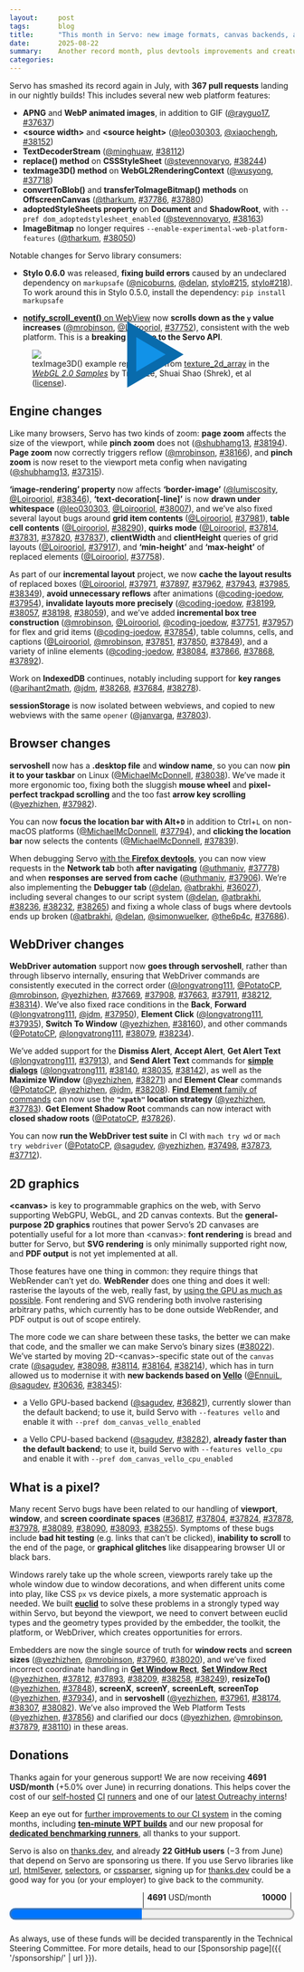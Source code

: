 ```yaml
---
layout:     post
tags:       blog
title:      "This month in Servo: new image formats, canvas backends, automation, and more!"
date:       2025-08-22
summary:    Another record month, plus devtools improvements and creature comforts for servoshell users.
categories:
---
```


Servo has smashed its record again in July, with **367 pull requests** landing in our nightly builds!
This includes several new web platform features:

- **APNG** and **WebP animated images**, in addition to GIF ([@rayguo17](https://github.com/rayguo17), [#37637](https://github.com/servo/servo/pull/37637))
- **&lt;source width>** and **&lt;source height>** ([@leo030303](https://github.com/leo030303), [@xiaochengh](https://github.com/xiaochengh), [#38152](https://github.com/servo/servo/pull/38152))
- **TextDecoderStream** ([@minghuaw](https://github.com/minghuaw), [#38112](https://github.com/servo/servo/pull/38112))
- **replace() method** on **CSSStyleSheet** ([@stevennovaryo](https://github.com/stevennovaryo), [#38244](https://github.com/servo/servo/pull/38244))
- **texImage3D() method** on **WebGL2RenderingContext** ([@wusyong](https://github.com/wusyong), [#37718](https://github.com/servo/servo/pull/37718))
- **convertToBlob()** and **transferToImageBitmap() methods** on **OffscreenCanvas** ([@tharkum](https://github.com/tharkum), [#37786](https://github.com/servo/servo/pull/37786), [#37880](https://github.com/servo/servo/pull/37880))
- **adoptedStyleSheets property** on **Document** and **ShadowRoot**, with `--pref dom_adoptedstylesheet_enabled` ([@stevennovaryo](https://github.com/stevennovaryo), [#38163](https://github.com/servo/servo/pull/38163))
- **ImageBitmap** no longer requires `--enable-experimental-web-platform-features` ([@tharkum](https://github.com/tharkum), [#38050](https://github.com/servo/servo/pull/38050))

Notable changes for Servo library consumers:

- **Stylo 0.6.0** was released, **fixing build errors** caused by an undeclared dependency on `markupsafe` ([@nicoburns](https://github.com/nicoburns), [@delan](https://github.com/delan), [stylo#215](https://github.com/servo/stylo/pull/215), [stylo#218](https://github.com/servo/stylo/issues/218)).
To work around this in Stylo 0.5.0, install the dependency: `pip install markupsafe`

- [**notify_scroll_event()** on WebView](https://doc.servo.org/servo/struct.WebView.html#method.notify_scroll_event) now **scrolls down as the `y` value increases** ([@mrobinson](https://github.com/mrobinson), [@Loirooriol](https://github.com/Loirooriol), [#37752](https://github.com/servo/servo/pull/37752)), consistent with the web platform.
This is a **breaking change to the Servo API**.

<figure>
  <details style="position:relative">
    <img src="{{ '/img/blog/2025-08-diffies.webp' | url }}" style="position:absolute;margin:0;inset:0;pointer-events:none" loading="lazy" alt="servoshell nightly showing the same things, but animated">
    <summary style="display:block"><img src="{{ '/img/blog/2025-08-diffies.jpg' | url }}" style="margin:0" loading="lazy"><div style="position:absolute;inset:0;display:flex;justify-content:center;align-items:center;color:#1192e8;font-size:7em;cursor:pointer;-webkit-text-stroke:1rem color-mix(in oklch,#1192e8,black 20%);user-select:none" alt="servoshell nightly showing APNG and WebP animated images, ‘image-rendering’ applying to a ‘border-image’, a WebGL 2 example using texImage3D(), ‘text-decoration’ applying to a link with spaces, and an example of adoptedStyleSheets being controlled by a color input">▶</div></summary>
  </details>
  <figcaption>texImage3D() example reproduced from <a href="https://webglsamples.org/WebGL2Samples/#texture_2d_array">texture_2d_array</a> in the <a href="https://github.com/WebGLSamples/WebGL2Samples"><i>WebGL 2.0 Samples</i></a> by Trung Le, Shuai Shao (Shrek), et al (<a href="https://github.com/WebGLSamples/WebGL2Samples/blob/7aef7dd1ef2615e657e0110df10a0fd6270cd50e/LICENSE.md">license</a>).</figcaption>
</figure>

## Engine changes

Like many browsers, Servo has two kinds of zoom: **page zoom** affects the size of the viewport, while **pinch zoom** does not ([@shubhamg13](https://github.com/shubhamg13), [#38194](https://github.com/servo/servo/pull/38194)).
**Page zoom** now correctly triggers reflow ([@mrobinson](https://github.com/mrobinson), [#38166](https://github.com/servo/servo/pull/38166)), and **pinch zoom** is now reset to the viewport meta config when navigating ([@shubhamg13](https://github.com/shubhamg13), [#37315](https://github.com/servo/servo/pull/37315)).

**‘image-rendering’ property** now affects **‘border-image’** ([@lumiscosity](https://github.com/lumiscosity), [@Loirooriol](https://github.com/Loirooriol), [#38346](https://github.com/servo/servo/pull/38346)), **‘text-decoration[-line]’** is now **drawn under whitespace** ([@leo030303](https://github.com/leo030303), [@Loirooriol](https://github.com/Loirooriol), [#38007](https://github.com/servo/servo/pull/38007)), and we’ve also fixed several layout bugs around **grid item contents** ([@Loirooriol](https://github.com/Loirooriol), [#37981](https://github.com/servo/servo/pull/37981)), **table cell contents** ([@Loirooriol](https://github.com/Loirooriol), [#38290](https://github.com/servo/servo/pull/38290)), **quirks mode** ([@Loirooriol](https://github.com/Loirooriol), [#37814](https://github.com/servo/servo/pull/37814), [#37831](https://github.com/servo/servo/pull/37831), [#37820](https://github.com/servo/servo/pull/37820), [#37837](https://github.com/servo/servo/pull/37837)), **clientWidth** and **clientHeight** queries of grid layouts ([@Loirooriol](https://github.com/Loirooriol), [#37917](https://github.com/servo/servo/pull/37917)), and **‘min-height’** and **‘max-height’** of replaced elements ([@Loirooriol](https://github.com/Loirooriol), [#37758](https://github.com/servo/servo/pull/37758)).

As part of our **incremental layout** project, we now **cache the layout results** of replaced boxes ([@Loirooriol](https://github.com/Loirooriol), [#37971](https://github.com/servo/servo/pull/37971), [#37897](https://github.com/servo/servo/pull/37897), [#37962](https://github.com/servo/servo/pull/37962), [#37943](https://github.com/servo/servo/pull/37943), [#37985](https://github.com/servo/servo/pull/37985), [#38349](https://github.com/servo/servo/pull/38349)), **avoid unnecessary reflows** after animations ([@coding-joedow](https://github.com/coding-joedow), [#37954](https://github.com/servo/servo/pull/37954)), **invalidate layouts more precisely** ([@coding-joedow](https://github.com/coding-joedow), [#38199](https://github.com/servo/servo/pull/38199), [#38057](https://github.com/servo/servo/pull/38057), [#38198](https://github.com/servo/servo/pull/38198), [#38059](https://github.com/servo/servo/pull/38059)), and we’ve added **incremental box tree construction** ([@mrobinson](https://github.com/mrobinson), [@Loirooriol](https://github.com/Loirooriol), [@coding-joedow](https://github.com/coding-joedow), [#37751](https://github.com/servo/servo/pull/37751), [#37957](https://github.com/servo/servo/pull/37957)) for flex and grid items ([@coding-joedow](https://github.com/coding-joedow), [#37854](https://github.com/servo/servo/pull/37854)), table columns, cells, and captions ([@Loirooriol](https://github.com/Loirooriol), [@mrobinson](https://github.com/mrobinson), [#37851](https://github.com/servo/servo/pull/37851), [#37850](https://github.com/servo/servo/pull/37850), [#37849](https://github.com/servo/servo/pull/37849)), and a variety of inline elements ([@coding-joedow](https://github.com/coding-joedow), [#38084](https://github.com/servo/servo/pull/38084), [#37866](https://github.com/servo/servo/pull/37866), [#37868](https://github.com/servo/servo/pull/37868), [#37892](https://github.com/servo/servo/pull/37892)).

Work on **IndexedDB** continues, notably including support for **key ranges** ([@arihant2math](https://github.com/arihant2math), [@jdm](https://github.com/jdm), [#38268](https://github.com/servo/servo/pull/38268), [#37684](https://github.com/servo/servo/pull/37684), [#38278](https://github.com/servo/servo/pull/38278)).

**sessionStorage** is now isolated between webviews, and copied to new webviews with the same `opener` ([@janvarga](https://github.com/janvarga), [#37803](https://github.com/servo/servo/pull/37803)).

## Browser changes

**servoshell** now has a **.desktop file** and **window name**, so you can now **pin it to your taskbar** on Linux ([@MichaelMcDonnell](https://github.com/MichaelMcDonnell), [#38038](https://github.com/servo/servo/pull/38038)).
We’ve made it more ergonomic too, fixing both the sluggish **mouse wheel** and **pixel-perfect trackpad scrolling** and the too fast **arrow key scrolling** ([@yezhizhen](https://github.com/yezhizhen), [#37982](https://github.com/servo/servo/pull/37982)).

You can now **focus the location bar with Alt+`D`** in addition to Ctrl+`L` on non-macOS platforms ([@MichaelMcDonnell](https://github.com/MichaelMcDonnell), [#37794](https://github.com/servo/servo/pull/37794)), and **clicking the location bar** now selects the contents ([@MichaelMcDonnell](https://github.com/MichaelMcDonnell), [#37839](https://github.com/servo/servo/pull/37839)).

When debugging Servo [with the **Firefox devtools**](https://book.servo.org/hacking/using-devtools.html), you can now view requests in the **Network tab** both **after navigating** ([@uthmaniv](https://github.com/uthmaniv), [#37778](https://github.com/servo/servo/pull/37778)) and when **responses are served from cache** ([@uthmaniv](https://github.com/uthmaniv), [#37906](https://github.com/servo/servo/pull/37906)).
We’re also implementing the **Debugger tab** ([@delan](https://github.com/delan), [@atbrakhi](https://github.com/atbrakhi), [#36027](https://github.com/servo/servo/issues/36027)), including several changes to our script system ([@delan](https://github.com/delan), [@atbrakhi](https://github.com/atbrakhi), [#38236](https://github.com/servo/servo/pull/38236), [#38232](https://github.com/servo/servo/pull/38232), [#38265](https://github.com/servo/servo/pull/38265)) and fixing a whole class of bugs where devtools ends up broken ([@atbrakhi](https://github.com/atbrakhi), [@delan](https://github.com/delan), [@simonwuelker](https://github.com/simonwuelker), [@the6p4c](https://github.com/the6p4c), [#37686](https://github.com/servo/servo/pull/37686)).

## WebDriver changes

**WebDriver automation** support now **goes through servoshell**, rather than through libservo internally, ensuring that WebDriver commands are consistently executed in the correct order ([@longvatrong111](https://github.com/longvatrong111), [@PotatoCP](https://github.com/PotatoCP), [@mrobinson](https://github.com/mrobinson), [@yezhizhen](https://github.com/yezhizhen), [#37669](https://github.com/servo/servo/pull/37669), [#37908](https://github.com/servo/servo/pull/37908), [#37663](https://github.com/servo/servo/pull/37663), [#37911](https://github.com/servo/servo/pull/37911), [#38212](https://github.com/servo/servo/pull/38212), [#38314](https://github.com/servo/servo/pull/38314)).
We’ve also fixed race conditions in the **Back**, **Forward** ([@longvatrong111](https://github.com/longvatrong111), [@jdm](https://github.com/jdm), [#37950](https://github.com/servo/servo/pull/37950)), **Element Click** ([@longvatrong111](https://github.com/longvatrong111), [#37935](https://github.com/servo/servo/pull/37935)), **Switch To Window** ([@yezhizhen](https://github.com/yezhizhen), [#38160](https://github.com/servo/servo/pull/38160)), and other commands ([@PotatoCP](https://github.com/PotatoCP), [@longvatrong111](https://github.com/longvatrong111), [#38079](https://github.com/servo/servo/pull/38079), [#38234](https://github.com/servo/servo/pull/38234)).

We’ve added support for the **Dismiss Alert**, **Accept Alert**, **Get Alert Text** ([@longvatrong111](https://github.com/longvatrong111), [#37913](https://github.com/servo/servo/pull/37913)), and **Send Alert Text** commands for [**simple dialogs**](https://html.spec.whatwg.org/multipage/#simple-dialogs) ([@longvatrong111](https://github.com/longvatrong111), [#38140](https://github.com/servo/servo/pull/38140), [#38035](https://github.com/servo/servo/pull/38035), [#38142](https://github.com/servo/servo/pull/38142)), as well as the **Maximize Window** ([@yezhizhen](https://github.com/yezhizhen), [#38271](https://github.com/servo/servo/pull/38271)) and **Element Clear** commands ([@PotatoCP](https://github.com/PotatoCP), [@yezhizhen](https://github.com/yezhizhen), [@jdm](https://github.com/jdm), [#38208](https://github.com/servo/servo/pull/38208)).
[**Find Element** family of commands](https://w3c.github.io/webdriver/#element-retrieval) can now use the **`"xpath"` location strategy** ([@yezhizhen](https://github.com/yezhizhen), [#37783](https://github.com/servo/servo/pull/37783)).
**Get Element Shadow Root** commands can now interact with **closed shadow roots** ([@PotatoCP](https://github.com/PotatoCP), [#37826](https://github.com/servo/servo/pull/37826)).

You can now **run the WebDriver test suite** in CI with `mach try wd` or `mach try webdriver` ([@PotatoCP](https://github.com/PotatoCP), [@sagudev](https://github.com/sagudev), [@yezhizhen](https://github.com/yezhizhen), [#37498](https://github.com/servo/servo/pull/37498), [#37873](https://github.com/servo/servo/pull/37873), [#37712](https://github.com/servo/servo/pull/37712)).

## 2D graphics

**&lt;canvas>** is key to programmable graphics on the web, with Servo supporting WebGPU, WebGL, and 2D canvas contexts.
But the **general-purpose 2D graphics** routines that power Servo’s 2D canvases are potentially useful for a lot more than &lt;canvas>: **font rendering** is bread and butter for Servo, but **SVG rendering** is only minimally supported right now, and **PDF output** is not yet implemented at all.

Those features have one thing in common: they require things that WebRender can’t yet do.
**WebRender** does one thing and does it well: rasterise the layouts of the web, really fast, by [using the GPU as much as possible](https://hacks.mozilla.org/2017/10/the-whole-web-at-maximum-fps-how-webrender-gets-rid-of-jank/).
Font rendering and SVG rendering both involve rasterising arbitrary paths, which currently has to be done outside WebRender, and PDF output is out of scope entirely.

The more code we can share between these tasks, the better we can make that code, and the smaller we can make Servo’s binary sizes ([#38022](https://github.com/servo/servo/issues/38022)).
We’ve started by moving 2D-&lt;canvas>-specific state out of the `canvas` crate ([@sagudev](https://github.com/sagudev), [#38098](https://github.com/servo/servo/pull/38098), [#38114](https://github.com/servo/servo/pull/38114), [#38164](https://github.com/servo/servo/pull/38164), [#38214](https://github.com/servo/servo/pull/38214)), which has in turn allowed us to modernise it with **new backends based on [Vello](https://github.com/linebender/vello)** ([@EnnuiL](https://github.com/EnnuiL), [@sagudev](https://github.com/sagudev), [#30636](https://github.com/servo/servo/issues/30636), [#38345](https://github.com/servo/servo/issues/38345)):

- a Vello GPU-based backend ([@sagudev](https://github.com/sagudev), [#36821](https://github.com/servo/servo/pull/36821)), currently slower than the default backend; to use it, build Servo with `--features vello` and enable it with `--pref dom_canvas_vello_enabled`

- a Vello CPU-based backend ([@sagudev](https://github.com/sagudev), [#38282](https://github.com/servo/servo/pull/38282)), **already faster than the default backend**; to use it, build Servo with `--features vello_cpu` and enable it with `--pref dom_canvas_vello_cpu_enabled`

## What is a pixel?

Many recent Servo bugs have been related to our handling of **viewport**, **window**, and **screen coordinate spaces** ([#36817](https://github.com/servo/servo/issues/36817), [#37804](https://github.com/servo/servo/issues/37804), [#37824](https://github.com/servo/servo/issues/37824), [#37878](https://github.com/servo/servo/issues/37878), [#37978](https://github.com/servo/servo/issues/37978), [#38089](https://github.com/servo/servo/issues/38089), [#38090](https://github.com/servo/servo/issues/38090), [#38093](https://github.com/servo/servo/issues/38093), [#38255](https://github.com/servo/servo/issues/38255)).
Symptoms of these bugs include **bad hit testing** (e.g. links that can’t be clicked), **inability to scroll** to the end of the page, or **graphical glitches** like disappearing browser UI or black bars.

Windows rarely take up the whole screen, viewports rarely take up the whole window due to window decorations, and when different units come into play, like CSS `px` vs device pixels, a more systematic approach is needed.
We built [**euclid**](https://docs.rs/euclid/0.22.11/euclid/) to solve these problems in a strongly typed way within Servo, but beyond the viewport, we need to convert between euclid types and the geometry types provided by the embedder, the toolkit, the platform, or WebDriver, which creates opportunities for errors.

Embedders are now the single source of truth for **window rects** and **screen sizes** ([@yezhizhen](https://github.com/yezhizhen), [@mrobinson](https://github.com/mrobinson), [#37960](https://github.com/servo/servo/pull/37960), [#38020](https://github.com/servo/servo/pull/38020)), and we’ve fixed incorrect coordinate handling in [**Get Window Rect**](https://w3c.github.io/webdriver/#get-window-rect), [**Set Window Rect**](https://w3c.github.io/webdriver/#set-window-rect) ([@yezhizhen](https://github.com/yezhizhen), [#37812](https://github.com/servo/servo/pull/37812), [#37893](https://github.com/servo/servo/pull/37893), [#38209](https://github.com/servo/servo/pull/38209), [#38258](https://github.com/servo/servo/pull/38258), [#38249](https://github.com/servo/servo/pull/38249)), **resizeTo()** ([@yezhizhen](https://github.com/yezhizhen), [#37848](https://github.com/servo/servo/pull/37848)), **screenX**, **screenY**, **screenLeft**, **screenTop** ([@yezhizhen](https://github.com/yezhizhen), [#37934](https://github.com/servo/servo/pull/37934)), and in **servoshell** ([@yezhizhen](https://github.com/yezhizhen), [#37961](https://github.com/servo/servo/pull/37961), [#38174](https://github.com/servo/servo/pull/38174), [#38307](https://github.com/servo/servo/pull/38307), [#38082](https://github.com/servo/servo/pull/38082)).
We’ve also improved the Web Platform Tests ([@yezhizhen](https://github.com/yezhizhen), [#37856](https://github.com/servo/servo/pull/37856)) and clarified our docs ([@yezhizhen](https://github.com/yezhizhen), [@mrobinson](https://github.com/mrobinson), [#37879](https://github.com/servo/servo/pull/37879), [#38110](https://github.com/servo/servo/pull/38110)) in these areas.

## Donations

Thanks again for your generous support!
We are now receiving **4691 USD/month** (+5.0% <!-- (+1.3% without thanks.dev) --> over June) in recurring donations.
This helps cover the cost of our [self-hosted](https://ci0.servo.org) [CI](https://ci1.servo.org) [runners](https://ci2.servo.org) and one of our [latest Outreachy interns](https://www.outreachy.org/alums/2025-06/#:~:text=Servo)!

Keep an eye out for [further improvements to our CI system](https://github.com/servo/servo/issues/38141) in the coming months, including [**ten-minute WPT builds**](https://github.com/servo/ci-runners/issues/21) and our new proposal for [**dedicated benchmarking runners**](https://github.com/servo/project/issues/160), all thanks to your support.

Servo is also on [thanks.dev](https://thanks.dev), and already **22 GitHub users** (−3 from June) that depend on Servo are sponsoring us there.
If you use Servo libraries like [url](https://crates.io/crates/url/reverse_dependencies), [html5ever](https://crates.io/crates/html5ever/reverse_dependencies), [selectors](https://crates.io/crates/selectors/reverse_dependencies), or [cssparser](https://crates.io/crates/cssparser/reverse_dependencies), signing up for [thanks.dev](https://thanks.dev) could be a good way for you (or your employer) to give back to the community.

<figure class="_fig" style="width: 100%; margin: 1em 0;"><div class="_flex" style="height: calc(1lh + 3em); flex-flow: column nowrap; text-align: left;">
    <div style="position: relative; text-align: right;">
        <div style="position: absolute; margin-left: calc(100% * 4691 / 10000); padding-left: 0.5em;"><strong>4691</strong> USD/month</div>
        <div style="position: absolute; margin-left: calc(100% * 4691 / 10000); height: calc(1lh + 1.5em); border-left: 1px solid;"></div>
        <div style="position: absolute; margin-left: calc(100% - 0.5em); height: calc(1lh + 1.5em); border-left: 1px solid;"></div>
        <div style="padding-right: 1em;"><strong>10000</strong><!-- USD/month --></div>
    </div>
    <progress value="4691" max="10000" style="transform: scale(3); transform-origin: top left; width: calc(100% / 3);"></progress>
</div></figure>

As always, use of these funds will be decided transparently in the Technical Steering Committee.
For more details, head to our [Sponsorship page]({{ '/sponsorship/' | url }}).

<style>
    ._correction {
        max-width: 33em;
        margin: 1em auto;
        border-bottom: 1px solid;
        padding-bottom: 1em;
    }
    ._note {
        margin: 1em 1em;
        border-left: 1px solid;
        padding-left: 1em;
        opacity: 0.75;
    }
</style>
